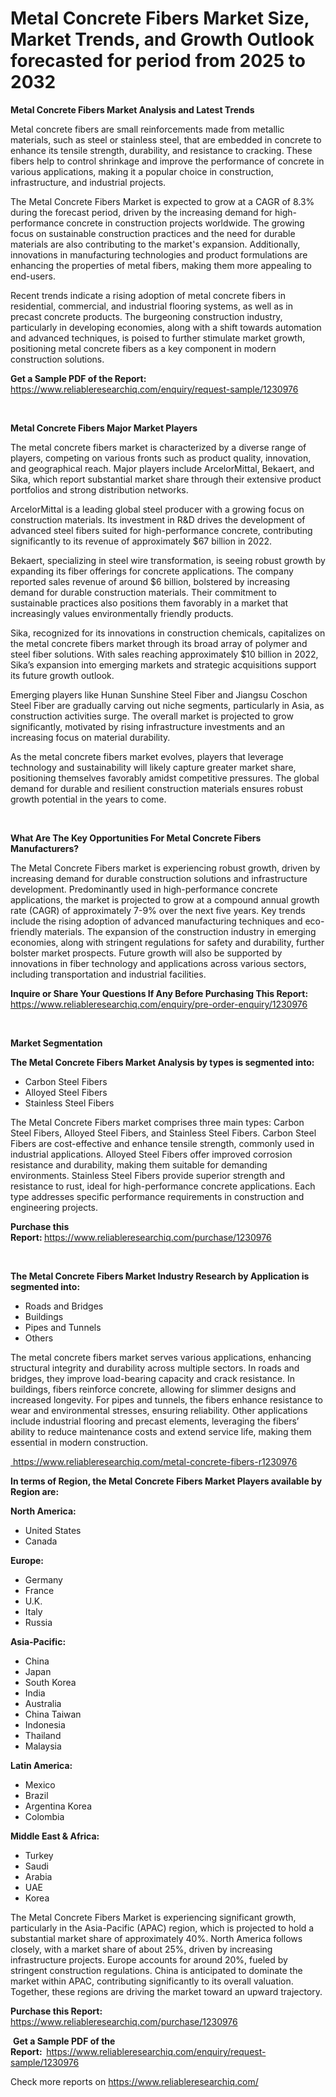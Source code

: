<p><h1>Metal Concrete Fibers Market Size, Market Trends, and Growth Outlook forecasted for period from 2025 to 2032</h1></p><p><strong>Metal Concrete Fibers Market Analysis and Latest Trends</strong></p>
<p><p>Metal concrete fibers are small reinforcements made from metallic materials, such as steel or stainless steel, that are embedded in concrete to enhance its tensile strength, durability, and resistance to cracking. These fibers help to control shrinkage and improve the performance of concrete in various applications, making it a popular choice in construction, infrastructure, and industrial projects.</p><p>The Metal Concrete Fibers Market is expected to grow at a CAGR of 8.3% during the forecast period, driven by the increasing demand for high-performance concrete in construction projects worldwide. The growing focus on sustainable construction practices and the need for durable materials are also contributing to the market's expansion. Additionally, innovations in manufacturing technologies and product formulations are enhancing the properties of metal fibers, making them more appealing to end-users.</p><p>Recent trends indicate a rising adoption of metal concrete fibers in residential, commercial, and industrial flooring systems, as well as in precast concrete products. The burgeoning construction industry, particularly in developing economies, along with a shift towards automation and advanced techniques, is poised to further stimulate market growth, positioning metal concrete fibers as a key component in modern construction solutions.</p></p>
<p><strong>Get a Sample PDF of the Report:&nbsp;</strong> <a href="https://www.reliableresearchiq.com/enquiry/request-sample/1230976?utm_campaign=1129&utm_medium=2&utm_source=Github&utm_content=ia&utm_term=03022025&utm_id=metal-concrete-fibers">https://www.reliableresearchiq.com/enquiry/request-sample/1230976</a></p>
<p>&nbsp;</p>
<p><strong>Metal Concrete Fibers Major Market Players</strong></p>
<p><p>The metal concrete fibers market is characterized by a diverse range of players, competing on various fronts such as product quality, innovation, and geographical reach. Major players include ArcelorMittal, Bekaert, and Sika, which report substantial market share through their extensive product portfolios and strong distribution networks.</p><p>ArcelorMittal is a leading global steel producer with a growing focus on construction materials. Its investment in R&D drives the development of advanced steel fibers suited for high-performance concrete, contributing significantly to its revenue of approximately $67 billion in 2022. </p><p>Bekaert, specializing in steel wire transformation, is seeing robust growth by expanding its fiber offerings for concrete applications. The company reported sales revenue of around $6 billion, bolstered by increasing demand for durable construction materials. Their commitment to sustainable practices also positions them favorably in a market that increasingly values environmentally friendly products.</p><p>Sika, recognized for its innovations in construction chemicals, capitalizes on the metal concrete fibers market through its broad array of polymer and steel fiber solutions. With sales reaching approximately $10 billion in 2022, Sika’s expansion into emerging markets and strategic acquisitions support its future growth outlook.</p><p>Emerging players like Hunan Sunshine Steel Fiber and Jiangsu Coschon Steel Fiber are gradually carving out niche segments, particularly in Asia, as construction activities surge. The overall market is projected to grow significantly, motivated by rising infrastructure investments and an increasing focus on material durability.</p><p>As the metal concrete fibers market evolves, players that leverage technology and sustainability will likely capture greater market share, positioning themselves favorably amidst competitive pressures. The global demand for durable and resilient construction materials ensures robust growth potential in the years to come.</p></p>
<p>&nbsp;</p>
<p><strong>What Are The Key Opportunities For Metal Concrete Fibers Manufacturers?</strong></p>
<p><p>The Metal Concrete Fibers market is experiencing robust growth, driven by increasing demand for durable construction solutions and infrastructure development. Predominantly used in high-performance concrete applications, the market is projected to grow at a compound annual growth rate (CAGR) of approximately 7-9% over the next five years. Key trends include the rising adoption of advanced manufacturing techniques and eco-friendly materials. The expansion of the construction industry in emerging economies, along with stringent regulations for safety and durability, further bolster market prospects. Future growth will also be supported by innovations in fiber technology and applications across various sectors, including transportation and industrial facilities.</p></p>
<p><strong>Inquire or Share Your Questions If Any Before Purchasing This Report:</strong> <a href="https://www.reliableresearchiq.com/enquiry/pre-order-enquiry/1230976?utm_campaign=1129&utm_medium=2&utm_source=Github&utm_content=ia&utm_term=03022025&utm_id=metal-concrete-fibers">https://www.reliableresearchiq.com/enquiry/pre-order-enquiry/1230976</a></p>
<p>&nbsp;</p>
<p><strong>Market Segmentation</strong></p>
<p><strong>The Metal Concrete Fibers Market Analysis by types is segmented into:</strong></p>
<p><ul><li>Carbon Steel Fibers</li><li>Alloyed Steel Fibers</li><li>Stainless Steel Fibers</li></ul></p>
<p><p>The Metal Concrete Fibers market comprises three main types: Carbon Steel Fibers, Alloyed Steel Fibers, and Stainless Steel Fibers. Carbon Steel Fibers are cost-effective and enhance tensile strength, commonly used in industrial applications. Alloyed Steel Fibers offer improved corrosion resistance and durability, making them suitable for demanding environments. Stainless Steel Fibers provide superior strength and resistance to rust, ideal for high-performance concrete applications. Each type addresses specific performance requirements in construction and engineering projects.</p></p>
<p><strong>Purchase this Report:&nbsp;</strong><a href="https://www.reliableresearchiq.com/purchase/1230976?utm_campaign=1129&utm_medium=2&utm_source=Github&utm_content=ia&utm_term=03022025&utm_id=metal-concrete-fibers">https://www.reliableresearchiq.com/purchase/1230976</a></p>
<p>&nbsp;</p>
<p><strong>The Metal Concrete Fibers Market Industry Research by Application is segmented into:</strong></p>
<p><ul><li>Roads and Bridges</li><li>Buildings</li><li>Pipes and Tunnels</li><li>Others</li></ul></p>
<p><p>The metal concrete fibers market serves various applications, enhancing structural integrity and durability across multiple sectors. In roads and bridges, they improve load-bearing capacity and crack resistance. In buildings, fibers reinforce concrete, allowing for slimmer designs and increased longevity. For pipes and tunnels, the fibers enhance resistance to wear and environmental stresses, ensuring reliability. Other applications include industrial flooring and precast elements, leveraging the fibers’ ability to reduce maintenance costs and extend service life, making them essential in modern construction.</p></p>
<p><a href="https://www.reliableresearchiq.com/metal-concrete-fibers-r1230976?utm_campaign=1129&utm_medium=2&utm_source=Github&utm_content=ia&utm_term=03022025&utm_id=metal-concrete-fibers">&nbsp;https://www.reliableresearchiq.com/metal-concrete-fibers-r1230976</a></p>
<p><strong>In terms of Region, the Metal Concrete Fibers Market Players available by Region are:</strong></p>
<p>
    <p> <strong> North America: </strong>
        <ul>
            <li>United States</li>
            <li>Canada</li>
        </ul>
        </p> 
    <p> <strong> Europe: </strong>
        <ul>
            <li>Germany</li>
            <li>France</li>
            <li>U.K.</li>
            <li>Italy</li>
            <li>Russia</li>
        </ul>
        </p> 
    <p> <strong> Asia-Pacific: </strong>
        <ul>
            <li>China</li>
            <li>Japan</li>
            <li>South Korea</li>
            <li>India</li>
            <li>Australia</li>
            <li>China Taiwan</li>
            <li>Indonesia</li>
            <li>Thailand</li>
            <li>Malaysia</li>
        </ul>
        </p> 
    <p> <strong> Latin America: </strong>
        <ul>
            <li>Mexico</li>
            <li>Brazil</li>
            <li>Argentina Korea</li>
            <li>Colombia</li>
        </ul>
        </p> 
    <p> <strong> Middle East & Africa: </strong>
        <ul>
            <li>Turkey</li>
            <li>Saudi</li>
            <li>Arabia</li>
            <li>UAE</li>
            <li>Korea</li>
        </ul>
    </p>
    </p>
<p><p>The Metal Concrete Fibers Market is experiencing significant growth, particularly in the Asia-Pacific (APAC) region, which is projected to hold a substantial market share of approximately 40%. North America follows closely, with a market share of about 25%, driven by increasing infrastructure projects. Europe accounts for around 20%, fueled by stringent construction regulations. China is anticipated to dominate the market within APAC, contributing significantly to its overall valuation. Together, these regions are driving the market toward an upward trajectory.</p></p>
<p><strong>Purchase this Report: </strong><a href="https://www.reliableresearchiq.com/purchase/1230976?utm_campaign=1129&utm_medium=2&utm_source=Github&utm_content=ia&utm_term=03022025&utm_id=metal-concrete-fibers">https://www.reliableresearchiq.com/purchase/1230976</a></p>
<p>&nbsp;<strong>Get a Sample PDF of the Report:&nbsp;&nbsp;</strong><a href="https://www.reliableresearchiq.com/enquiry/request-sample/1230976?utm_campaign=1129&utm_medium=2&utm_source=Github&utm_content=ia&utm_term=03022025&utm_id=metal-concrete-fibers">https://www.reliableresearchiq.com/enquiry/request-sample/1230976</a></p>
<p><strong></strong></p>
<p>Check more reports on <a href="https://www.reliableresearchiq.com/?utm_campaign=1129&utm_medium=2&utm_source=Github&utm_content=ia&utm_term=03022025&utm_id=metal-concrete-fibers">https://www.reliableresearchiq.com/</a></p>